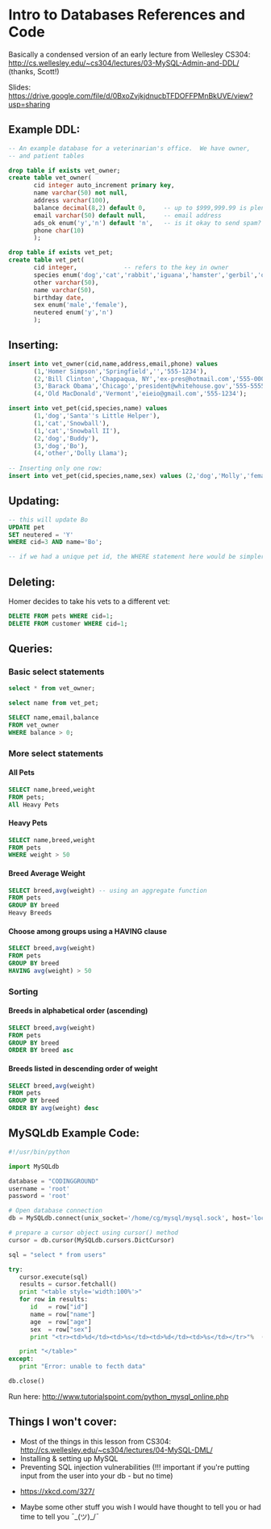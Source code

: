 # Intro to Databases References and Code

Basically a condensed version of an early lecture from Wellesley CS304: http://cs.wellesley.edu/~cs304/lectures/03-MySQL-Admin-and-DDL/ (thanks, Scott!)

Slides: https://drive.google.com/file/d/0BxoZvjkjdnucbTFDOFFPMnBkUVE/view?usp=sharing

## Example DDL: 

```sql
-- An example database for a veterinarian's office.  We have owner,
-- and patient tables

drop table if exists vet_owner;
create table vet_owner(
       cid integer auto_increment primary key,
       name varchar(50) not null,
       address varchar(100),
       balance decimal(8,2) default 0,     -- up to $999,999.99 is plenty
       email varchar(50) default null,     -- email address
       ads_ok enum('y','n') default 'n',   -- is it okay to send spam?
       phone char(10)
       );

drop table if exists vet_pet;
create table vet_pet(
       cid integer,             -- refers to the key in owner
       species enum('dog','cat','rabbit','iguana','hamster','gerbil','other'),
       other varchar(50),
       name varchar(50),
       birthday date,
       sex enum('male','female'),
       neutered enum('y','n')
       );
```

## Inserting: 

```sql
insert into vet_owner(cid,name,address,email,phone) values
       (1,'Homer Simpson','Springfield','','555-1234'),
       (2,'Bill Clinton','Chappaqua, NY','ex-pres@hotmail.com','555-0000'),
       (3,'Barack Obama','Chicago','president@whitehouse.gov','555-5555'),
       (4,'Old MacDonald','Vermont','eieio@gmail.com','555-1234');

insert into vet_pet(cid,species,name) values
       (1,'dog','Santa''s Little Helper'),
       (1,'cat','Snowball'),
       (1,'cat','Snowball II'),
       (2,'dog','Buddy'),
       (3,'dog','Bo'),
       (4,'other','Dolly Llama');
       
-- Inserting only one row: 
insert into vet_pet(cid,species,name,sex) values (2,'dog','Molly','female');
```

## Updating: 

```sql 
-- this will update Bo
UPDATE pet
SET neutered = 'Y'
WHERE cid=3 AND name='Bo';

-- if we had a unique pet id, the WHERE statement here would be simpler
```

## Deleting:

Homer decides to take his vets to a different vet:
```sql 
DELETE FROM pets WHERE cid=1;
DELETE FROM customer WHERE cid=1;
```

## Queries: 

### Basic select statements
```sql 
select * from vet_owner; 

select name from vet_pet;

SELECT name,email,balance
FROM vet_owner
WHERE balance > 0;
```

### More select statements

#### All Pets
```sql
SELECT name,breed,weight
FROM pets;
All Heavy Pets
```

#### Heavy Pets
```sql
SELECT name,breed,weight
FROM pets
WHERE weight > 50
```

#### Breed Average Weight
```sql
SELECT breed,avg(weight) -- using an aggregate function
FROM pets
GROUP BY breed
Heavy Breeds
```

#### Choose among groups using a HAVING clause
```sql
SELECT breed,avg(weight)
FROM pets
GROUP BY breed
HAVING avg(weight) > 50
```

### Sorting

#### Breeds in alphabetical order (ascending)
```sql
SELECT breed,avg(weight)
FROM pets
GROUP BY breed
ORDER BY breed asc
```

#### Breeds listed in descending order of weight
```sql
SELECT breed,avg(weight)
FROM pets
GROUP BY breed
ORDER BY avg(weight) desc
```

## MySQLdb Example Code:
```python
#!/usr/bin/python

import MySQLdb

database = "CODINGGROUND"
username = 'root'
password = 'root'

# Open database connection
db = MySQLdb.connect(unix_socket='/home/cg/mysql/mysql.sock', host='localhost', user=username, passwd=password, db=database )

# prepare a cursor object using cursor() method
cursor = db.cursor(MySQLdb.cursors.DictCursor)

sql = "select * from users"

try:
   cursor.execute(sql)
   results = cursor.fetchall()
   print "<table style='width:100%'>"
   for row in results:
      id   = row["id"]
      name = row["name"]
      age  = row["age"]
      sex  = row["sex"]
      print "<tr><td>%d</td><td>%s</td><td>%d</td><td>%s</td></tr>"%  (id, name, age, sex)

   print "</table>"
except:
   print "Error: unable to fecth data"

db.close()
```

Run here: http://www.tutorialspoint.com/python_mysql_online.php

## Things I won't cover: 

* Most of the things in this lesson from CS304: http://cs.wellesley.edu/~cs304/lectures/04-MySQL-DML/
* Installing & setting up MySQL
* Preventing SQL injection vulnerabilities (!!! important if you're putting input from the user into your db - but no time)
 - https://xkcd.com/327/
* Maybe some other stuff you wish I would have thought to tell you or had time to tell you ¯\_(ツ)_/¯


